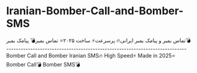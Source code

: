 # Iranian-Bomber-Call-and-Bomber-SMS
تماس بمبر و پیامک بمبر ایرانی🔥  پرسرعت⚡ ساخت ۲۰۲۵⭐ تماس بمبر💣 پیامک بمبر💣 ---------------------------------------------------------------------------  Bomber Call and Bomber Iranian SMS🔥 High Speed⚡ Made in 2025⭐ Bomber Call💣 Bomber SMS💣
